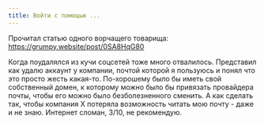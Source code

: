```yaml
---
title: Войти с помощью ...
---
```


Прочитал статью одного ворчащего товарища: https://grumpy.website/post/0SA8HqG80

Когда поудалялся из кучи соцсетей тоже много отвалилось. Представил как удалю аккаунт у компании, почтой которой я пользуюсь и понял что это просто жесть какая-то. По-хорошему было бы иметь свой собственный домен, к которому можно было бы привязать провайдера почты, чтобы его можно было безболезненного сменить. А как сделать так, чтобы компания X потеряла возможность читать мою почту - даже и не знаю. Интернет сломан, 3/10, не рекомендую.
